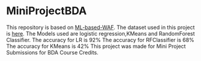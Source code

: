 # MiniProjectBDA
This repository is based on <a href="https://github.com/vladan-stojnic/ML-based-WAF/tree/master">ML-based-WAF</a>.
The dataset used in this project is <a href="https://drive.google.com/drive/folders/1Wn7e-RPmwPFe6Fu0xOj6gGcOfKknjpST?usp=sharing">here</a>.
The Models used are logistic regression,KMeans and RandomForest Classifier.
The accuracy for LR is 92%
The accuracy for RFClassifier is 68%
The accuracy for KMeans is 42%
This project was made for Mini Project Submissions for BDA Course Credits.
